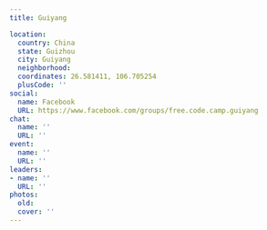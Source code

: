 ```yaml
---
title: Guiyang

location:
  country: China
  state: Guizhou
  city: Guiyang
  neighborhood: 
  coordinates: 26.581411, 106.705254
  plusCode: ''
social:
  name: Facebook
  URL: https://www.facebook.com/groups/free.code.camp.guiyang
chat:
  name: ''
  URL: ''
event:
  name: ''
  URL: ''
leaders:
- name: ''
  URL: ''
photos:
  old: 
  cover: ''
---
```

